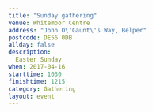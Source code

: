 ```yaml
---
title: "Sunday gathering"
venue: Whitemoor Centre
address: "John O\'Gaunt\'s Way, Belper"
postcode: DE56 0DB
allday: false
description: 
  Easter Sunday
when: 2017-04-16
starttime: 1030
finishtime: 1215
category: Gathering
layout: event
---
```

